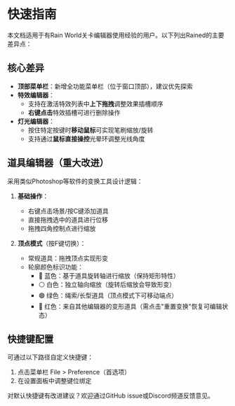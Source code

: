 # 快速指南
本文档适用于有Rain World关卡编辑器使用经验的用户。以下列出Rained的主要差异点：

## 核心差异
- **顶部菜单栏**：新增全功能菜单栏（位于窗口顶部），建议优先探索
- **特效编辑器**：
    - 支持在激活特效列表中**上下拖拽**调整效果插槽顺序
    - **右键点击**特效插槽可进行删除操作
- **灯光编辑器**：
    - 按住特定按键时**移动鼠标**可实现笔刷缩放/旋转
    - 支持通过**鼠标直接操控**光晕环调整光线角度

## 道具编辑器（重大改进）
采用类似Photoshop等软件的变换工具设计逻辑：

1. **基础操作**：

    - 右键点击场景/按C键添加道具
    - 直接拖拽选中的道具进行位移
    - 拖拽四角控制点进行缩放

2. **顶点模式**（按F键切换）：

    - 常规道具：拖拽顶点实现形变
    - 轮廓颜色标识功能：
        - 🔵 蓝色：基于道具旋转轴进行缩放（保持矩形特性）
        - ⚪ 白色：独立轴向缩放（旋转后缩放会导致形变）
        - 🟢 绿色：绳索/长型道具（顶点模式下可移动端点）
        - 🔴 红色：来自其他编辑器的变形道具（需点击"重置变换"恢复可编辑状态）

## 快捷键配置
可通过以下路径自定义快捷键：

1. 点击菜单栏 File > Preference（首选项）
2. 在设置面板中调整键位绑定

对默认快捷键有改进建议？欢迎通过GitHub issue或Discord频道反馈意见。